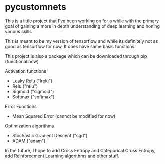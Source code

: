 # pycustomnets
This is a little project that I've been working on for a while with the primary goal of gaining a more in depth understanding of deep learning and honing various skills

This is meant to be my version of tensorflow and while its definitely not as good as tensorflow for now, It does have same basic functions.

This project is also a package which can be downloaded through pip (functional now)


Activation functions
  - Leaky Relu ("lrelu")
  - Relu ("relu")
  - Sigmoid ("sigmoid")
  - Softmax ("softmax")

Error Functions
  - Mean Squared Error (cannot be modified for now)

Optimization algorithms
  - Stochastic Gradient Descent ("sgd")
  - ADAM ("adam")

In the future, I hope to add Cross Entropy and Categorical Cross Entropy, add Reinforcement Learning algorithms and other stuff.
